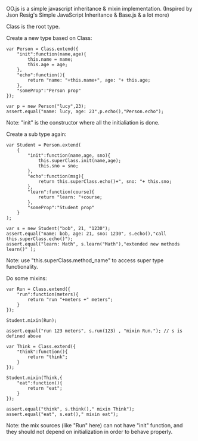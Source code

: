 OO.js is a simple javascript inheritance & mixin implementation.
(Inspired by Json Resig's Simple JavaScript Inheritance & Base.js & a lot more)

Class is the root type.

Create a new type based on Class:

    var Person = Class.extend({
        "init":function(name,age){
            this.name = name;
            this.age = age;
        },
        "echo":function(){
            return "name: "+this.name+", age: "+ this.age;
        },
        "someProp":"Person prop"
    });
    
    var p = new Person("lucy",23);
    assert.equal("name: lucy, age: 23",p.echo(),"Person.echo");
    
Note: "init" is the constructor where all the initialiation is done.

Create a sub type again:

    var Student = Person.extend(
        {
            "init":function(name,age, sno){
                this.superClass.init(name,age);
                this.sno = sno;         
            },
            "echo":function(msg){
                return this.superClass.echo()+", sno: "+ this.sno;
            },
            "learn":function(course){
                return "learn: "+course;
            },
            "someProp":"Student prop"
        }
    );
    
    var s = new Student("bob", 21, "1230");
    assert.equal("name: bob, age: 21, sno: 1230", s.echo(),"call this.superClass.echo()");
    assert.equal("learn: Math", s.learn("Math"),"extended new methods learn()" );
    
Note: use "this.superClass.method_name" to access super type functionality.

Do some mixins:
    
    var Run = Class.extend({
        "run":function(meters){
            return "run "+meters +" meters";
        }
    });
    
    Student.mixin(Run);
     
    assert.equal("run 123 meters", s.run(123) , "mixin Run."); // s is defined above
    
    var Think = Class.extend({
        "think":function(){
            return "think";
        }
    });
    
    Student.mixin(Think,{
        "eat":function(){
            return "eat";
        }
    });
    
    assert.equal("think", s.think()," mixin Think"); 
    assert.equal("eat", s.eat()," mixin eat");
    
Note: the mix sources (like "Run" here) can not have "init" function, and they should not depend on initialization in order to behave properly.
